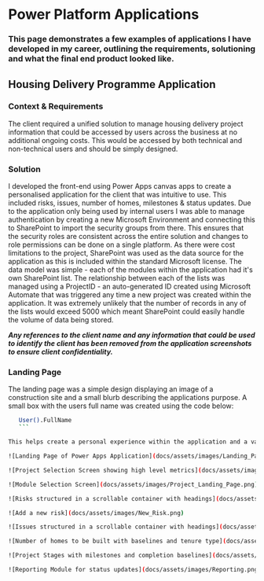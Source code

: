 # Power Platform Applications
### This page demonstrates a few examples of applications I have developed in my career, outlining the requirements, solutioning and what the final end product looked like.

## Housing Delivery Programme Application
### Context & Requirements
The client required a unified solution to manage housing delivery project information that could be accessed by users across the business at no additional ongoing costs. This would be accessed by both technical and non-technical users and should be simply designed.

### Solution
I developed the front-end using Power Apps canvas apps to create a personalised application for the client that was intuitive to use. This included risks, issues, number of homes, milestones & status updates. Due to the application only being used by internal users I was able to manage authentication by creating a new Microsoft Environment and connecting this to SharePoint to import the security groups from there. This ensures that the security roles are consistent across the entire solution and changes to role permissions can be done on a single platform. As there were cost limitations to the project, SharePoint was used as the data source for the application as this is included within the standard Microsoft license.
The data model was simple - each of the modules within the application had it's own SharePoint list. The relationship between each of the lists was managed using a ProjectID - an auto-generated ID created using Microsoft Automate that was triggered any time a new project was created within the application. It was extremely unlikely that the number of records in any of the lists would exceed 5000 which meant SharePoint could easily handle the volume of data being stored.

***Any references to the client name and any information that could be used to identify the client has been removed from the application screenshots to ensure client confidentiality.***

### Landing Page
The landing page was a simple design displaying an image of a construction site and a small blurb describing the applications purpose. A small box with the users full name was created using the code below:

 ```bash
    User().FullName
    ```

This helps create a personal experience within the application and a validation for the user to confirm that they have been logged in correctly.

![Landing Page of Power Apps Application](docs/assets/images/Landing_Page.png)

![Project Selection Screen showing high level metrics](docs/assets/images/Project_Screen_2.png)

![Module Selection Screen](docs/assets/images/Project_Landing_Page.png)

![Risks structured in a scrollable container with headings](docs/assets/images/Risks.png)

![Add a new risk](docs/assets/images/New_Risk.png)

![Issues structured in a scrollable container with headings](docs/assets/images/Issues.png)

![Number of homes to be built with baselines and tenure type](docs/assets/images/Homes.png)

![Project Stages with milestones and completion baselines](docs/assets/images/Milestones.png)

![Reporting Module for status updates](docs/assets/images/Reporting.png)
